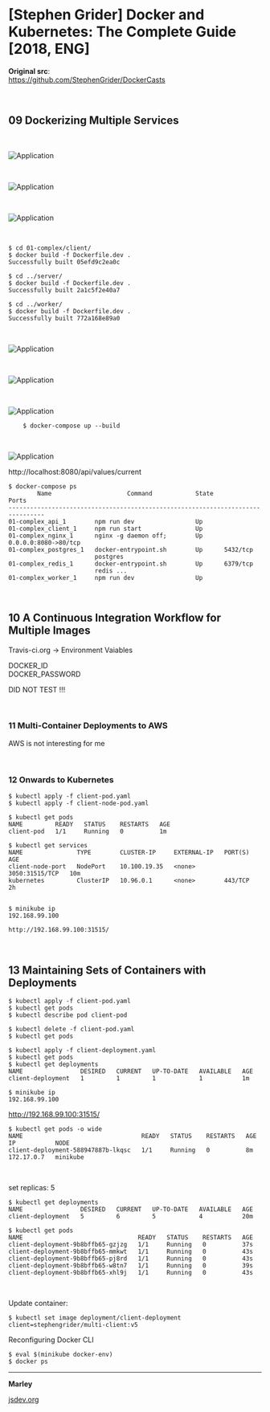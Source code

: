 # [Stephen Grider] Docker and Kubernetes: The Complete Guide [2018, ENG]


**Original src**:  
https://github.com/StephenGrider/DockerCasts


<br/>

## 09 Dockerizing Multiple Services

<br/>

![Application](/img/pic-09-01.png?raw=true)

<br/>

![Application](/img/pic-09-02.png?raw=true)

<br/>

![Application](/img/pic-09-03.png?raw=true)

<br/>

    $ cd 01-complex/client/
    $ docker build -f Dockerfile.dev .
    Successfully built 05efd9c2ea0c

    $ cd ../server/
    $ docker build -f Dockerfile.dev .
    Successfully built 2a1c5f2e40a7

    $ cd ../worker/
    $ docker build -f Dockerfile.dev .
    Successfully built 772a168e89a0


<br/>

![Application](/img/pic-09-04.png?raw=true)

<br/>

![Application](/img/pic-09-05.png?raw=true)

<br/>

![Application](/img/pic-09-06.png?raw=true)


        $ docker-compose up --build

<br/>

![Application](/img/pic-09-07.png?raw=true)


http://localhost:8080/api/values/current


```shell
$ docker-compose ps
        Name                     Command            State          Ports        
--------------------------------------------------------------------------------
01-complex_api_1        npm run dev                 Up                          
01-complex_client_1     npm run start               Up                          
01-complex_nginx_1      nginx -g daemon off;        Up      0.0.0.0:8080->80/tcp
01-complex_postgres_1   docker-entrypoint.sh        Up      5432/tcp            
                        postgres                                                
01-complex_redis_1      docker-entrypoint.sh        Up      6379/tcp            
                        redis ...                                               
01-complex_worker_1     npm run dev                 Up                          
```

<br/>

## 10 A Continuous Integration Workflow for Multiple Images

   Travis-ci.org -> Environment Vaiables

   DOCKER_ID  
   DOCKER_PASSWORD


DID NOT TEST !!!


<br/>

### 11 Multi-Container Deployments to AWS

AWS is not interesting for me

<br/>

### 12 Onwards to Kubernetes

    $ kubectl apply -f client-pod.yaml
    $ kubectl apply -f client-node-pod.yaml

    $ kubectl get pods
    NAME         READY   STATUS    RESTARTS   AGE
    client-pod   1/1     Running   0          1m

    $ kubectl get services
    NAME               TYPE        CLUSTER-IP     EXTERNAL-IP   PORT(S)          AGE
    client-node-port   NodePort    10.100.19.35   <none>        3050:31515/TCP   10m
    kubernetes         ClusterIP   10.96.0.1      <none>        443/TCP          2h


    $ minikube ip
    192.168.99.100

    http://192.168.99.100:31515/


<br/>

## 13 Maintaining Sets of Containers with Deployments

    $ kubectl apply -f client-pod.yaml
    $ kubectl get pods
    $ kubectl describe pod client-pod

    $ kubectl delete -f client-pod.yaml
    $ kubectl get pods

    $ kubectl apply -f client-deployment.yaml
    $ kubectl get pods
    $ kubectl get deployments
    NAME                DESIRED   CURRENT   UP-TO-DATE   AVAILABLE   AGE
    client-deployment   1         1         1            1           1m
    
    $ minikube ip
    192.168.99.100

http://192.168.99.100:31515/

    $ kubectl get pods -o wide
    NAME                                 READY   STATUS    RESTARTS   AGE   IP           NODE
    client-deployment-588947887b-lkqsc   1/1     Running   0          8m    172.17.0.7   minikube


<br/>

set replicas: 5


    $ kubectl get deployments
    NAME                DESIRED   CURRENT   UP-TO-DATE   AVAILABLE   AGE
    client-deployment   5         6         5            4           20m

    $ kubectl get pods
    NAME                                READY   STATUS    RESTARTS   AGE
    client-deployment-9b8bffb65-gzjzg   1/1     Running   0          37s
    client-deployment-9b8bffb65-mmkwt   1/1     Running   0          43s
    client-deployment-9b8bffb65-pj8rd   1/1     Running   0          43s
    client-deployment-9b8bffb65-w8tn7   1/1     Running   0          39s
    client-deployment-9b8bffb65-xhl9j   1/1     Running   0          43s

<br/>

Update container:

    $ kubectl set image deployment/client-deployment client=stephengrider/multi-client:v5

Reconfiguring Docker CLI

    $ eval $(minikube docker-env)
    $ docker ps


---

**Marley**

<a href="https://jsdev.org">jsdev.org</a>  